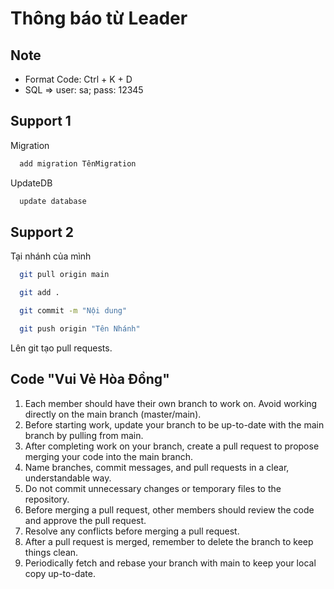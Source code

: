 ﻿# Thông báo từ Leader


## Note
- Format Code: Ctrl + K + D
- SQL => user: sa; pass: 12345


## Support 1
Migration
```bash
  add migration TênMigration
```

UpdateDB
```bash
  update database 
```


## Support 2
Tại nhánh của mình

```bash
  git pull origin main
```

```bash
  git add .
```
```bash
  git commit -m "Nội dung"
```
```bash
  git push origin "Tên Nhánh"
```

Lên git tạo pull requests.

## Code "Vui Vẻ Hòa Đồng"




1. Each member should have their own branch to work on. Avoid working directly on the main branch (master/main).
2. Before starting work, update your branch to be up-to-date with the main branch by pulling from main.
3. After completing work on your branch, create a pull request to propose merging your code into the main branch.
4. Name branches, commit messages, and pull requests in a clear, understandable way.
5. Do not commit unnecessary changes or temporary files to the repository.
6. Before merging a pull request, other members should review the code and approve the pull request.
7. Resolve any conflicts before merging a pull request.
8. After a pull request is merged, remember to delete the branch to keep things clean.
9. Periodically fetch and rebase your branch with main to keep your local copy up-to-date.
